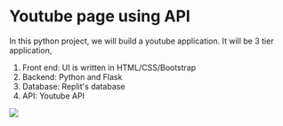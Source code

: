 # Youtube page using API
In this python project, we will build a youtube application. It will be 3 tier application,
1. Front end: UI is written in HTML/CSS/Bootstrap
2. Backend: Python and Flask
3. Database: Replit's database
4. API: Youtube API

![](youtube.png)
